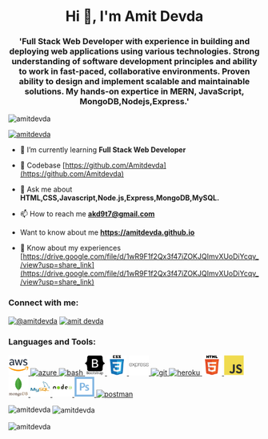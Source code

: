 <!-- ### Hi there 👋 -->

<!--
**Amitdevda/Amitdevda** is a ✨ _special_ ✨ repository because its `README.md` (this file) appears on your GitHub profile.

Here are some ideas to get you started:

- 🔭 I’m currently working on ...
- 🌱 I’m currently learning ...
- 👯 I’m looking to collaborate on ...
- 🤔 I’m looking for help with ...
- 💬 Ask me about ...
- 📫 How to reach me: ...
- 😄 Pronouns: ...
- ⚡ Fun fact: ...
-->

<h1 align="center">Hi 👋, I'm Amit Devda</h1>
<h3 align="center">'Full Stack Web Developer with experience in building and
                        deploying web applications using various technologies. Strong
                        understanding of software development principles and ability to
                        work in fast-paced, collaborative environments. Proven ability to
                        design and implement scalable and maintainable solutions.
                        My hands-on expertice in MERN, JavaScript, MongoDB,Nodejs,Express.'</h3>

<p align="left"> <img src="https://komarev.com/ghpvc/?username=amitdevda&label=Profile%20views&color=0e75b6&style=flat" alt="amitdevda" /> </p>

<p align="left"> <a href="https://github.com/ryo-ma/github-profile-trophy"><img src="https://github-profile-trophy.vercel.app/?username=amitdevda" alt="amitdevda" /></a> </p>

- 🌱 I’m currently learning **Full Stack Web Developer**

- 📝 Codebase [https://github.com/Amitdevda](https://github.com/Amitdevda)

- 💬 Ask me about **HTML,CSS,Javascript,Node.js,Express,MongoDB,MySQL.**

- 📫 How to reach me **akd9t7@gmail.com**

- Want to know about me **https://amitdevda.github.io**

- 📄 Know about my experiences [https://drive.google.com/file/d/1wR9F1f2Qx3f47iZOKJQImvXUoDiYcqv_/view?usp=share_link](https://drive.google.com/file/d/1wR9F1f2Qx3f47iZOKJQImvXUoDiYcqv_/view?usp=share_link)

<h3 align="left">Connect with me:</h3>
<p align="left">
<a href="https://codepen.io/@amitdevda" target="blank"><img align="center" src="https://raw.githubusercontent.com/rahuldkjain/github-profile-readme-generator/master/src/images/icons/Social/codepen.svg" alt="@amitdevda" height="30" width="40" /></a>
<a href="https://linkedin.com/in/amit devda" target="blank"><img align="center" src="https://raw.githubusercontent.com/rahuldkjain/github-profile-readme-generator/master/src/images/icons/Social/linked-in-alt.svg" alt="amit devda" height="30" width="40" /></a>
</p>

<h3 align="left">Languages and Tools:</h3>
<p align="left"> <a href="https://aws.amazon.com" target="_blank" rel="noreferrer"> <img src="https://raw.githubusercontent.com/devicons/devicon/master/icons/amazonwebservices/amazonwebservices-original-wordmark.svg" alt="aws" width="40" height="40"/> </a> <a href="https://azure.microsoft.com/en-in/" target="_blank" rel="noreferrer"> <img src="https://www.vectorlogo.zone/logos/microsoft_azure/microsoft_azure-icon.svg" alt="azure" width="40" height="40"/> </a> <a href="https://www.gnu.org/software/bash/" target="_blank" rel="noreferrer"> <img src="https://www.vectorlogo.zone/logos/gnu_bash/gnu_bash-icon.svg" alt="bash" width="40" height="40"/> </a> <a href="https://getbootstrap.com" target="_blank" rel="noreferrer"> <img src="https://raw.githubusercontent.com/devicons/devicon/master/icons/bootstrap/bootstrap-plain-wordmark.svg" alt="bootstrap" width="40" height="40"/> </a> <a href="https://www.w3schools.com/css/" target="_blank" rel="noreferrer"> <img src="https://raw.githubusercontent.com/devicons/devicon/master/icons/css3/css3-original-wordmark.svg" alt="css3" width="40" height="40"/> </a> <a href="https://expressjs.com" target="_blank" rel="noreferrer"> <img src="https://raw.githubusercontent.com/devicons/devicon/master/icons/express/express-original-wordmark.svg" alt="express" width="40" height="40"/> </a> <a href="https://git-scm.com/" target="_blank" rel="noreferrer"> <img src="https://www.vectorlogo.zone/logos/git-scm/git-scm-icon.svg" alt="git" width="40" height="40"/> </a> <a href="https://heroku.com" target="_blank" rel="noreferrer"> <img src="https://www.vectorlogo.zone/logos/heroku/heroku-icon.svg" alt="heroku" width="40" height="40"/> </a> <a href="https://www.w3.org/html/" target="_blank" rel="noreferrer"> <img src="https://raw.githubusercontent.com/devicons/devicon/master/icons/html5/html5-original-wordmark.svg" alt="html5" width="40" height="40"/> </a> <a href="https://developer.mozilla.org/en-US/docs/Web/JavaScript" target="_blank" rel="noreferrer"> <img src="https://raw.githubusercontent.com/devicons/devicon/master/icons/javascript/javascript-original.svg" alt="javascript" width="40" height="40"/> </a> <a href="https://www.mongodb.com/" target="_blank" rel="noreferrer"> <img src="https://raw.githubusercontent.com/devicons/devicon/master/icons/mongodb/mongodb-original-wordmark.svg" alt="mongodb" width="40" height="40"/> </a> <a href="https://www.mysql.com/" target="_blank" rel="noreferrer"> <img src="https://raw.githubusercontent.com/devicons/devicon/master/icons/mysql/mysql-original-wordmark.svg" alt="mysql" width="40" height="40"/> </a> <a href="https://nodejs.org" target="_blank" rel="noreferrer"> <img src="https://raw.githubusercontent.com/devicons/devicon/master/icons/nodejs/nodejs-original-wordmark.svg" alt="nodejs" width="40" height="40"/> </a> <a href="https://www.photoshop.com/en" target="_blank" rel="noreferrer"> <img src="https://raw.githubusercontent.com/devicons/devicon/master/icons/photoshop/photoshop-line.svg" alt="photoshop" width="40" height="40"/> </a> <a href="https://postman.com" target="_blank" rel="noreferrer"> <img src="https://www.vectorlogo.zone/logos/getpostman/getpostman-icon.svg" alt="postman" width="40" height="40"/> </a> </p>

<p><img align="left" src="https://github-readme-stats.vercel.app/api/top-langs?username=amitdevda&show_icons=true&locale=en&layout=compact" alt="amitdevda" /></p>

<p>&nbsp;<img align="center" src="https://github-readme-stats.vercel.app/api?username=amitdevda&show_icons=true&locale=en" alt="amitdevda" /></p>

<p><img align="center" src="https://github-readme-streak-stats.herokuapp.com/?user=amitdevda&" alt="amitdevda" /></p>

